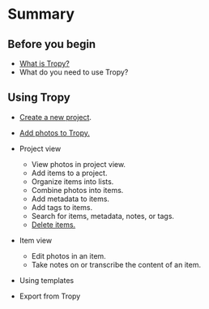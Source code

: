 # Summary

## Before you begin
* [What is Tropy?](/doc/Tropy_intro.md)
* What do you need to use Tropy?

## Using Tropy
* [Create a new project](/doc/Create_project.md).
* [Add photos to Tropy.](/doc/Add_files.md)

* Project view
    * View photos in project view.
    * Add items to a project.
    * Organize items into lists.
    * Combine photos into items.
    * Add metadata to items.
    * Add tags to items.
    * Search for items, metadata, notes, or tags.
    * [Delete items.](/doc/Delete_photos.md)

* Item view
    * Edit photos in an item.
    * Take notes on or transcribe the content of an item.

* Using templates

* Export from Tropy



